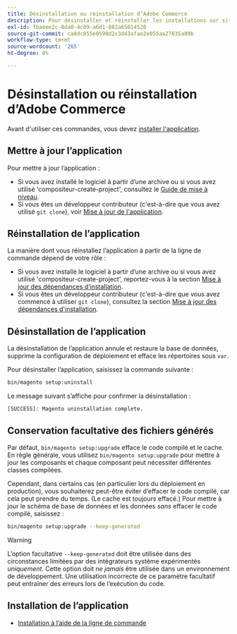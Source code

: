```yaml
---
title: Désinstallation ou réinstallation d’Adobe Commerce
description: Pour désinstaller et réinstaller les installations sur site d’Adobe Commerce, procédez comme suit.
exl-id: fbaeee2c-8da0-4c89-a6d1-882a65014520
source-git-commit: ca8dc855e0598d2c3d43afae2e055aa27035a09b
workflow-type: tm+mt
source-wordcount: '265'
ht-degree: 0%

---
```


# Désinstallation ou réinstallation d’Adobe Commerce

Avant d&#39;utiliser ces commandes, vous devez [installer l&#39;application](../tutorials/install.md).

## Mettre à jour l’application

Pour mettre à jour l’application :

* Si vous avez installé le logiciel à partir d’une archive ou si vous avez utilisé &#39;compositeur-create-project&#39;, consultez le [Guide de mise à niveau](../../upgrade/overview.md).
* Si vous êtes un développeur contributeur (c&#39;est-à-dire que vous avez utilisé `git clone`), voir [Mise à jour de l&#39;application](../../upgrade/developer/git-installs.md).

## Réinstallation de l’application

La manière dont vous réinstallez l’application à partir de la ligne de commande dépend de votre rôle :

* Si vous avez installé le logiciel à partir d’une archive ou si vous avez utilisé &#39;compositeur-create-project&#39;, reportez-vous à la section [Mise à jour des dépendances d’installation](https://developer.adobe.com/commerce/contributor/guides/install/update-dependencies/).
* Si vous êtes un développeur contributeur (c&#39;est-à-dire que vous avez commencé à utiliser `git clone`), consultez la section [Mise à jour des dépendances d&#39;installation](https://developer.adobe.com/commerce/contributor/guides/install/update-dependencies/).

## Désinstallation de l’application

La désinstallation de l’application annule et restaure la base de données, supprime la configuration de déploiement et efface les répertoires sous `var`.

Pour désinstaller l’application, saisissez la commande suivante :

```bash
bin/magento setup:uninstall
```

Le message suivant s’affiche pour confirmer la désinstallation :

```
[SUCCESS]: Magento uninstallation complete.
```

## Conservation facultative des fichiers générés

Par défaut, `bin/magento setup:upgrade` efface le code compilé et le cache. En règle générale, vous utilisez `bin/magento setup:upgrade` pour mettre à jour les composants et chaque composant peut nécessiter différentes classes compilées.

Cependant, dans certains cas (en particulier lors du déploiement en production), vous souhaiterez peut-être éviter d’effacer le code compilé, car cela peut prendre du temps. (Le cache est toujours effacé.) Pour mettre à jour le schéma de base de données et les données *sans* effacer le code compilé, saisissez :

```bash
bin/magento setup:upgrade --keep-generated
```

>[!WARNING]
>
>L’option facultative `--keep-generated` doit être utilisée dans des circonstances limitées par des intégrateurs système expérimentés *uniquement*. Cette option doit *ne jamais* être utilisée dans un environnement de développement. Une utilisation incorrecte de ce paramètre facultatif peut entraîner des erreurs lors de l’exécution du code.

## Installation de l’application

* [Installation à l’aide de la ligne de commande](../advanced.md)
